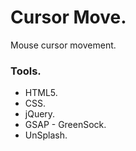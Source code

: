 # Cursor Move.
Mouse cursor movement.

### Tools.
- HTML5.
- CSS.
- jQuery.
- GSAP - GreenSock.
- UnSplash.